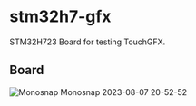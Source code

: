 # stm32h7-gfx
STM32H723 Board for testing TouchGFX.

## Board
![Monosnap Monosnap 2023-08-07 20-52-52](https://github.com/chcbaram/stm32h7-gfx/assets/5537436/012a6cff-aa2a-4255-b0a0-1a6cbc78ca2a)
